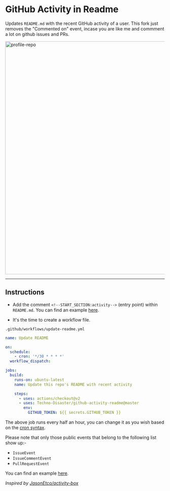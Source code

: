# GitHub Activity in Readme

Updates `README.md` with the recent GitHub activity of a user.
This fork just removes the "Commented on" event, incase you are like me and commment a lot on github issues and PRs.

<img width="735" alt="profile-repo" src="https://user-images.githubusercontent.com/25279263/87703301-3aa4a500-c7b8-11ea-8eb6-245121997a7b.png">

---

## Instructions

- Add the comment `<!--START_SECTION:activity-->` (entry point) within `README.md`. You can find an example [here](https://github.com/jamesgeorge007/jamesgeorge007/blob/master/README.md).

- It's the time to create a workflow file.

`.github/workflows/update-readme.yml`

```yml
name: Update README

on:
  schedule:
    - cron: '*/30 * * * *'
  workflow_dispatch:

jobs:
  build:
    runs-on: ubuntu-latest
    name: Update this repo's README with recent activity

    steps:
      - uses: actions/checkout@v2
      - uses: Techno-Disaster/github-activity-readme@master
        env:
          GITHUB_TOKEN: ${{ secrets.GITHUB_TOKEN }}
```

The above job runs every half an hour, you can change it as you wish based on the [cron syntax](https://jasonet.co/posts/scheduled-actions/#the-cron-syntax).

Please note that only those public events that belong to the following list show up:-

- `IssueEvent`
- `IssueCommentEvent`
- `PullRequestEvent`

You can find an example [here](https://github.com/jamesgeorge007/jamesgeorge007/blob/master/.github/workflows/update-readme.yml).

_Inspired by [JasonEtco/activity-box](https://github.com/JasonEtco/activity-box)_
